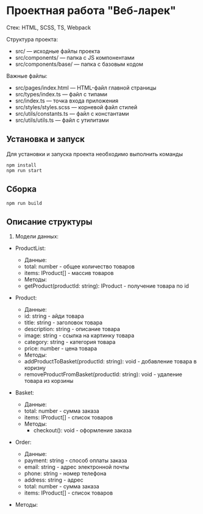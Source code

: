 # Проектная работа "Веб-ларек"

Стек: HTML, SCSS, TS, Webpack

Структура проекта:
- src/ — исходные файлы проекта
- src/components/ — папка с JS компонентами
- src/components/base/ — папка с базовым кодом

Важные файлы:
- src/pages/index.html — HTML-файл главной страницы
- src/types/index.ts — файл с типами
- src/index.ts — точка входа приложения
- src/styles/styles.scss — корневой файл стилей
- src/utils/constants.ts — файл с константами
- src/utils/utils.ts — файл с утилитами

## Установка и запуск
Для установки и запуска проекта необходимо выполнить команды

```
npm install
npm run start
```

## Сборка

```
npm run build
```

## Описание структуры

1. Модели данных:

 - ProductList:
   - Данные:
    - total: number - общее количество товаров
    - items: IProduct[] - массив товаров
   - Методы:
    - getProduct(productId: string): IProduct - получение товара по id

 - Product:
   - Данные:
    - id: string - айди товара
    - title: string - заголовок товара
    - description: string - описание товара
    - image: string - ссылка на картинку товара
    - category: string - категория товара
    - price: number - цена товара
   - Методы:
    - addProductToBasket(productId: string): void - добавление товара в коризну
    - removeProductFromBasket(productId: string): void - удаление товара из корзины

- Basket:
   - Данные:
    - total: number - сумма заказа
    - items: IProduct[] - список товаров
  - Методы:
    - checkout(): void - оформление заказа

 - Order:
   - Данные:
    - payment: string - способ оплаты заказа
    - email: string - адрес электронной почты
    - phone: string - номер телефона
    - address: string - адрес
    - total: number - сумма заказа
    - items: IProduct[] - список товаров
  - Методы: